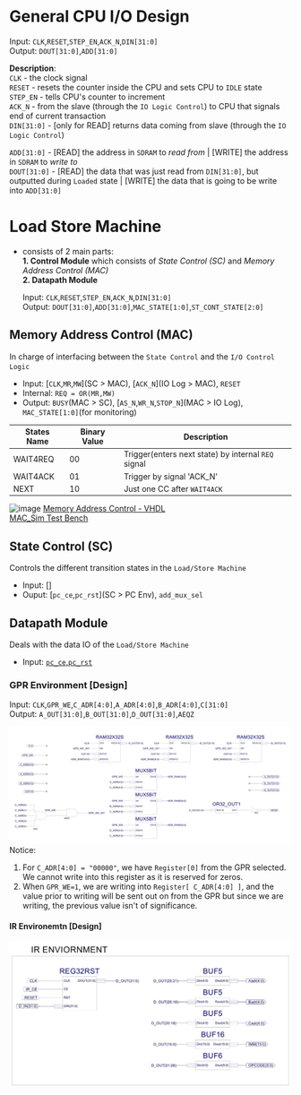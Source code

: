 # General CPU I/O Design
Input:  `CLK`,`RESET`,`STEP_EN`,`ACK_N`,`DIN[31:0]`  
Output:  `DOUT[31:0]`,`ADD[31:0]`  

**Description**:   
`CLK` - the clock signal  
`RESET` - resets the counter inside the CPU and sets CPU to `IDLE` state  
`STEP_EN` - tells CPU's counter to increment  
`ACK_N` - from the slave (through the `IO Logic Control`) to CPU that signals end of current transaction   
`DIN[31:0]` - [only for READ] returns data coming from slave (through the `IO Logic Control`)    
  
`ADD[31:0]` - [READ] the address in `SDRAM` to *read from* | [WRITE] the address in `SDRAM` to *write to*    
`DOUT[31:0]` -  [READ] the data that was just read from `DIN[31:0]`, but outputted during `Loaded` state  | [WRITE] the data that is going to be write into `ADD[31:0]` 


# Load Store Machine 
  - consists of 2 main parts:  
    **1. Control Module** which consists of *State Control (SC)* and *Memory Address Control (MAC)*  
    **2. Datapath Module**
    
    Input:  `CLK`,`RESET`,`STEP_EN`,`ACK_N`,`DIN[31:0]`  
    Output:  `DOUT[31:0]`,`ADD[31:0]`,`MAC_STATE[1:0]`,`ST_CONT_STATE[2:0]`    
  
## Memory Address Control (MAC)
In charge of interfacing between the `State Control` and the `I/O Control Logic`    
  * Input:  [`CLK`,`MR`,`MW`](SC > MAC), [`ACK_N`](IO Log > MAC), `RESET`
  * Internal: `REQ = OR(MR,MW)`  
  * Output:  `BUSY`(MAC > SC), [`AS_N`,`WR_N`,`STOP_N`](MAC > IO Log), `MAC_STATE[1:0]`(for monitoring)  
  
  | States Name | Binary Value | Description |
  |---|---|---|
  |       WAIT4REQ           | 00 | Trigger(enters next state) by internal `REQ` signal |
  |       WAIT4ACK           | 01 | Trigger by signal 'ACK_N' |
  |       NEXT           | 10 | Just one CC after `WAIT4ACK` |

  
  ![image](https://github.com/mxtsai/year4/blob/master/Computer%20Structures%20Lab/CPU/macsim.jpg?raw=true)
  [Memory Address Control - VHDL](https://github.com/mxtsai/year4/blob/master/Computer%20Structures%20Lab/CPU/Memory_Access_Machine.vhd)  
  [MAC_Sim Test Bench](https://github.com/mxtsai/year4/blob/master/Computer%20Structures%20Lab/CPU/MAC_Test.vhd)

## State Control (SC)
Controls the different transition states in the `Load/Store Machine`  
   * Input: []  
   * Ouput: [`pc_ce`,`pc_rst`](SC > PC Env), `add_mux_sel`

## Datapath Module 
Deals with the data IO of the `Load/Store Machine`  
   * Input: [`pc_ce`,`pc_rst`]()
   
### GPR Environment [Design]
  Input: `CLK`,`GPR_WE`,`C_ADR[4:0]`,`A_ADR[4:0]`,`B_ADR[4:0]`,`C[31:0]`  
  Output: `A_OUT[31:0]`,`B_OUT[31:0]`,`D_OUT[31:0]`,`AEQZ`  
  
  ![GPR_Design](https://github.com/mxtsai/Year-4/blob/master/Computer%20Structures%20Lab/CPU/gpr1.jpg?raw=true)
  Notice:
  1. For `C_ADR[4:0] = "00000"`, we have `Register[0]` from the GPR selected. We cannot write into this register as it is reserved for zeros.  
  2. When `GPR_WE=1`, we are writing into `Register[ C_ADR[4:0] ]`, and the value prior to writing will be sent out on from the GPR but since we are writing, the previous value isn't of significance.  

#### IR Environemtn [Design]
![IR Env](https://github.com/mxtsai/Year-4/blob/master/Computer%20Structures%20Lab/CPU/irenv-1.jpg?raw=true)
